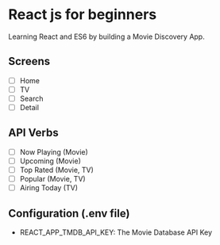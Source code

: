 # React js for beginners

Learning React and ES6 by building a Movie Discovery App.

## Screens

- [ ] Home
- [ ] TV
- [ ] Search
- [ ] Detail

## API Verbs

- [ ] Now Playing (Movie)
- [ ] Upcoming (Movie)
- [ ] Top Rated (Movie, TV)
- [ ] Popular (Movie, TV)
- [ ] Airing Today (TV)

## Configuration (.env file)

- REACT_APP_TMDB_API_KEY: The Movie Database API Key
